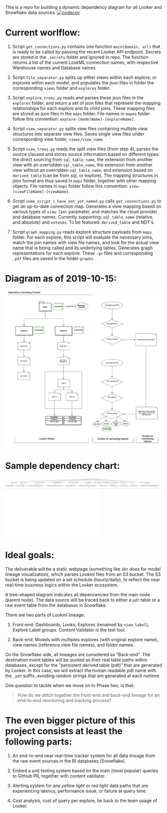 This is a repo for building a dynamic dependency diagram for all Looker and Snowflake data sources.
[![codecov](https://codecov.io/gh/mathilda0902/gazetteer/branch/master/graph/badge.svg)](https://codecov.io/gh/mathilda0902/gazetteer)

# Current worlflow:

1. Script `get_connections.py` contains one function `main(domain, url)` that is ready to be called by passing the recent Looker API endpoint. Secrets are stored in the `.secrets` folder and ignored in repo. The function returns a list of the current LookML connection names, with respective Warehouse names and Database names. 

2. Script `file_separator.py` splits up either views within each explore, or explores within each model, and populates the json files in folder the corresponding `views` folder and `explores` folder.

3. Script `explore_trees.py` reads and parses these json files in the `explores` folder, and return a set of json files that represent the mapping relationships for each explore and its child joins. These mapping files are stored as json files in the `maps` folder. File names in `mapes` folder follow this convention: `explore-[modelName]-[exploreName]`.

4. Script `view_separator.py` splits view files containing multiple view structures into separate view files. Saves single view files under corresponding view folder, `views/view_name`. 

5. Script `view_trees.py` reads the split view files (from step 4), parses the source claused and stores source information based on different types: the direct sourcing from `sql_table_name`, the extension from another view with an overridden `sql_table_name`, the extension from another view without an overridden `sql_table_name`, and extension based on `derived_table` (can be from sql, or explore). The mapping structures in json format are thus saved in `maps` folder, together with other mapping objects. File names in `maps` folder follow this convention: `view-[viewFileName]-[viewName]`.

6. Script `some_script_i_have_not_yet_named.py` calls `get_connections.py` to get an up-to-date connection map. Generates a view mapping based on various types of `view.lkml` parameter, and matches the cloud provider and database names. Currently supporting: `sql_table_name` (relative, and absolute) and `extends`. To be featured: `derived_table` and NDT's.

7. Script `graph_mapping.py` reads explore structure payloads from `maps` folder. For each explore, this script will evaluate the necessary joins, match the join names with view file names, and look for the actual view name that is being called and its underlying tables. Generates graph representations for each explore. These `.gv` files and corresponding `.pdf` files are saved in the folder `graphs`.


# Diagram as of 2019-10-15:
![alt text](dependency.png "Generating Process")

# Sample dependency chart:
![alt text](sample.png "Snowflake Salesforce Explore sf__leads_and_contacts")
![alt text](sf__leads_and_contacts.pdf "Link")

# Ideal goals:

The deliverable will be a static webpage (something like `dbt` does for model lineage visualization), which parses Lookml files from an S3 bucket. The S3 bucket is being updated on a set schedule (hourly/daily), to reflect the near real-time business logics within the Looker ecosystem. 

A tree-shaped diagram indicates all depencencies from the main node (parent node). The data source will be traced back to either a `pdt` table or a raw event table from the databases in Snowflake.

There are two parts of Lookml lineage:

1. Front-end: 
Dashboards, Looks, Explores (renamed by `view_label`), Explore Label groups. Content Validator is the test tool.

2. Back-end:
Models with multiples explores (with original explore name), view names (reference view file names), and folder names. 

On the Snowflake side, all lineages are considered as "Back-end". The destination event tables will be quoted as their real table paths within databases, except for the "persistent derived table (pdt)" that are generated by Looker. In this case, we will extract the human readable pdt name with the `_pdt` suffix, avoiding random strings that are generated at each runtime.

One question to tackle when we move on to Phase two, is that: 

>  How do we stitch together the front-end and back-end lineage for an end-to-end monitoring and tracking process?


# The even bigger picture of this project consists at least the following parts:

1. An end-to-end near real-time tracker system for all data lineage from the raw event sources in the BI databases (Snowflake).

2. Embed a unit testing system based on the main (most popular) queries to GitHub PR, together with content validator.

3. Alerting system for any *yellow light* or *red light* data paths that are experiencing latency, performance issue, or failure at query time.

4. Cost analysis, cost of query per explore, tie back to the team usage of Looker.
